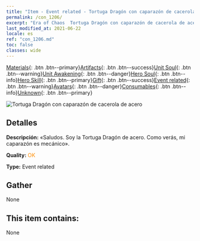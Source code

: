 ```yaml
---
title: "Item - Event related - Tortuga Dragón con caparazón de cacerola de acero"
permalink: /con_1206/
excerpt: "Era of Chaos  Tortuga Dragón con caparazón de cacerola de acero"
last_modified_at: 2021-06-22
locale: es
ref: "con_1206.md"
toc: false
classes: wide
---
```

 [Materials](/ItemsES/){: .btn .btn--primary}[Artifacts](/ItemsES/Artifacts/){: .btn .btn--success}[Unit Soul](/ItemsES/UnitSoul/){: .btn .btn--warning}[Unit Awakening](/ItemsES/UnitAwakening/){: .btn .btn--danger}[Hero Soul](/ItemsES/HeroSoul/){: .btn .btn--info}[Hero Skill](/ItemsES/HeroSkill/){: .btn .btn--primary}[Gift](/ItemsES/Gift/){: .btn .btn--success}[Event related](/ItemsES/Events/){: .btn .btn--warning}[Avatars](/ItemsES/Avatars/){: .btn .btn--danger}[Consumables](/ItemsES/Consumables/){: .btn .btn--info}[Unknown](/ItemsES/Unknown/){: .btn .btn--primary}

 ![Tortuga Dragón con caparazón de cacerola de acero](/images/t/i_81521231.png)

## Detalles
 **Descripción:** «Saludos. Soy la Tortuga Dragón de acero. Como verás, mi caparazón es mecánico».

 **Quality:** <span style="color: #FF8C00">OK</span>

 **Type:** Event related

## Gather

  None

## This item contains:

  None

